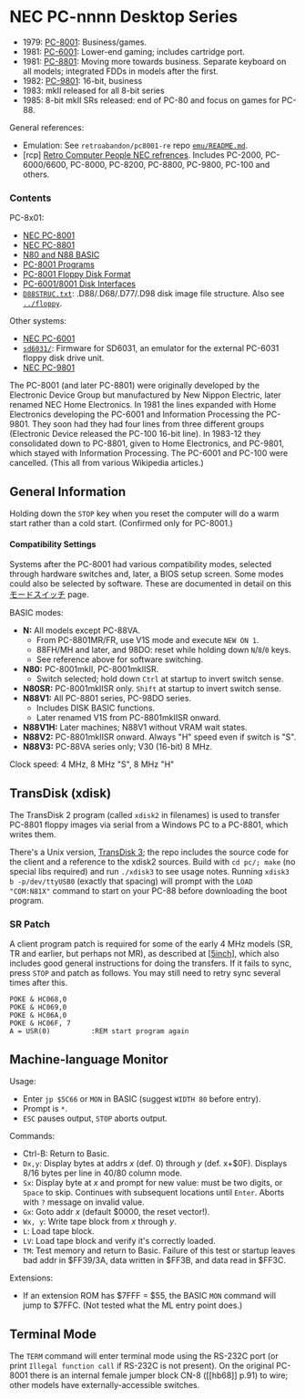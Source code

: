 NEC PC-nnnn Desktop Series
==========================

- 1979: [PC-8001](8001/):   Business/games.
- 1981: [PC-6001](6001/):   Lower-end gaming; includes cartridge port.
- 1981: [PC-8801](8801.md): Moving more towards business. Separate keyboard
  on all models; integrated FDDs in models after the first.
- 1982: [PC-9801](9801.md): 16-bit, business
- 1983: mkII released for all 8-bit series
- 1985: 8-bit  mkII SRs released: end of PC-80 and focus on games for PC-88.

General references:
- Emulation: See `retroabandon/pc8001-re` repo [`emu/README.md`][ra-pc8].
- \[rcp] [Retro Computer People NEC refrences][rcp]. Includes PC-2000,
  PC-6000/6600, PC-8000, PC-8200, PC-8800, PC-9800, PC-100 and others.

### Contents

PC-8x01:
- [NEC PC-8001](8001.md)
- [NEC PC-8801](8801.md)
- [N80 and N88 BASIC](basic.md)
- [PC-8001 Programs](programs.md)
- [PC-8001 Floppy Disk Format](floppy.md)
- [PC-6001/8001 Disk Interfaces](floppyif.md)
- [`D88STRUC.txt`](D88STRUC.txt): .D88/.D68/.D77/.D98 disk image file
  structure. Also see [`../floppy`](../floppy.md).

Other systems:
- [NEC PC-6001](6001.md)
- [`sd6031/`](sd6031/): Firmware for SD6031, an emulator for the external
  PC-6031 floppy disk drive unit.
- [NEC PC-9801](9801.md)

The PC-8001 (and later PC-8801) were originally developed by the Electronic
Device Group but manufactured by New Nippon Electric, later renamed NEC
Home Electronics. In 1981 the lines expanded with Home Electronics
developing the PC-6001 and Information Processing the PC-9801. They soon
had they had four lines from three different groups (Electronic Device
released the PC-100 16-bit line). In 1983-12 they consolidated down to
PC-8801, given to Home Electronics, and PC-9801, which stayed with
Information Processing. The PC-6001 and PC-100 were cancelled. (This all
from various Wikipedia articles.)


General Information
-------------------

Holding down the `STOP` key when you reset the computer will do a warm
start rather than a cold start. (Confirmed only for PC-8001.)

#### Compatibility Settings

Systems after the PC-8001 had various compatibility modes, selected through
hardware switches and, later, a BIOS setup screen. Some modes could also be
selected by software. These are documented in detail on this
[モードスイッチ][ohta-mode] page.

BASIC modes:
- __N:__ All models except PC-88VA.
  - From PC-8801MR/FR, use V1S mode and execute `NEW ON 1`.
  - 88FH/MH and later, and 98DO: reset while holding down `N`/`8`/`0` keys.
  - See reference above for software switching.
- __N80:__ PC-8001mkII, PC-8001mkIISR.
  - Switch selected; hold down `Ctrl` at startup to invert switch sense.
- __N80SR:__ PC-8001mkIISR only. `Shift` at startup to invert switch sense.
- __N88V1:__ All PC-8801 series, PC-98DO series.
  - Includes DISK BASIC functions.
  - Later renamed V1S from PC-8801mkIISR onward.
- __N88V1H:__ Later machines; N88V1 without VRAM wait states.
- __N88V2:__ PC-8801mkIISR onward. Always "H" speed even if switch is "S".
- __N88V3:__ PC-88VA series only; V30 (16-bit) 8 MHz.

Clock speed: 4 MHz, 8 MHz "S", 8 MHz "H"


TransDisk (xdisk)
-----------------

The TransDisk 2 program (called `xdisk2` in filenames) is used to transfer
PC-8801 floppy images via serial from a Windows PC to a PC-8801, which
writes them.

There's a Unix version, [TransDisk 3][xdisk3]; the repo includes the source
code for the client and a reference to the xdisk2 sources. Build with `cd
pc/; make` (no special libs required) and run `./xdisk3` to see usage
notes. Running `xdisk3 b -p/dev/ttyUSB0` (exactly that spacing) will prompt
with the `LOAD "COM:N81X"` command to start on your PC-88 before downloading
the boot program.

### SR Patch

A client program patch is required for some of the early 4 MHz models (SR,
TR and earlier, but perhaps not MR), as described at [[5inch]], which also
includes good general instructions for doing the transfers. If it fails to
sync, press `STOP` and patch as follows. You may still need to retry sync
several times after this.

    POKE & HC068,0
    POKE & HC069,0
    POKE & HC06A,0
    POKE & HC06F, 7
    A = USR(0)          :REM start program again


Machine-language Monitor
------------------------

Usage:
- Enter `jp $5C66` or `MON` in BASIC (suggest `WIDTH 80` before entry).
- Prompt is `*`.
- `ESC` pauses output, `STOP` aborts output.

Commands:
- Ctrl-B: Return to Basic.
- `Dx,y`: Display bytes at addrs _x_ (def. 0) through _y_ (def. x+$0F).
  Displays 8/16 bytes per line in 40/80 column mode.
- `Sx`: Display byte at _x_ and prompt for new value: must be two digits,
  or `Space` to skip. Continues with subsequent locations until `Enter`.
  Aborts with `?` message on invalid value.
- `Gx`: Goto addr _x_ (default $0000, the reset vector!).
- `Wx, y`: Write tape block from _x_ through _y_.
- `L`: Load tape block.
- `LV`: Load tape block and verify it's correctly loaded.
- `TM`: Test memory and return to Basic. Failure of this test or
  startup leaves bad addr in $FF39/3A, data written in $FF3B, and data
  read in $FF3C.

Extensions:
- If an extension ROM has $7FFF = $55, the BASIC `MON` command will jump to
  $7FFC. (Not tested what the ML entry point does.)


Terminal Mode
-------------

The `TERM` command will enter terminal mode using the RS-232C port (or
print `Illegal function call` if RS-232C is not present). On the original
PC-8001 there is an internal female jumper block CN-8 ([[hb68]] p.91) to
wire; other models have externally-accessible switches.



<!-------------------------------------------------------------------->
[ohta-mode]: http://www.kiwi-us.com/~ohta/pc88/mode.htm

[5inch-cache]: https://webcache.googleusercontent.com/search?q=cache:http%3A%2F%2F5inch.floppy.jp%2Fpc88serialconnect.txt
[5inch]: http://5inch.floppy.jp/pc88serialconnect.txt
[ra-pc8]: https://gitlab.com/retroabandon/pc8001-re/-/tree/main/emu?ref_type=heads
[rcp]: https://retrocomputerpeople.web.fc2.com/machines/nec/
[xdisk3]: https://github.com/bferguson3/xdisk3
